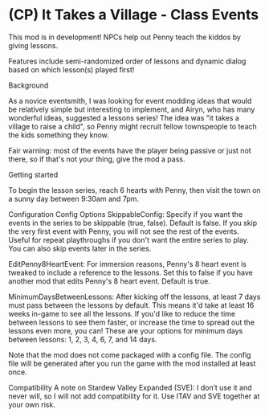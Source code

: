 # (CP) It Takes a Village - Class Events

This mod is in development! NPCs help out Penny teach the kiddos by giving lessons.

Features include semi-randomized order of lessons and dynamic dialog based on which lesson(s) played first!

Background

As a novice eventsmith, I was looking for event modding ideas that would be relatively simple but interesting to implement, and Airyn, who has many wonderful ideas, suggested a lessons series! The idea was "it takes a village to raise a child", so Penny might recruit fellow townspeople to teach the kids something they know.

Fair warning: most of the events have the player being passive or just not there, so if that's not your thing, give the mod a pass.


Getting started

To begin the lesson series, reach 6 hearts with Penny, then visit the town on a sunny day between 9:30am and 7pm.


Configuration
Config Options
SkippableConfig: Specify if you want the events in the series to be skippable (true, false). Default is false. If you skip the very first event with Penny, you will not see the rest of the events. Useful for repeat playthroughs if you don't want the entire series to play. You can also skip events later in the series.

EditPenny8HeartEvent: For immersion reasons, Penny's 8 heart event is tweaked to include a reference to the lessons. Set this to false if you have another mod that edits Penny's 8 heart event. Default is true.

MinimumDaysBetweenLessons: After kicking off the lessons, at least 7 days must pass between the lessons by default. This means it'd take at least 16 weeks in-game to see all the lessons. If you'd like to reduce the time between lessons to see them faster, or increase the time to spread out the lessons even more, you can! These are your options for minimum days between lessons: 1, 2, 3, 4, 6, 7, and 14 days.

Note that the mod does not come packaged with a config file. The config file will be generated after you run the game with the mod installed at least once. 


Compatibility
A note on Stardew Valley Expanded (SVE): I don’t use it and never will, so I will not add compatibility for it. Use ITAV and SVE together at your own risk.